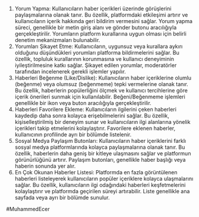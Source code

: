 1. Yorum Yapma: Kullanıcıların haber içerikleri üzerinde görüşlerini paylaşmalarına olanak tanır. Bu özellik, platformdaki etkileşimi artırır ve kullanıcıların içerik hakkında geri bildirim vermesini sağlar. Yorum yapma süreci, genellikle bir metin giriş alanı ve gönder butonu aracılığıyla gerçekleştirilir. Yorumların platform kurallarına uygun olması için belirli denetim mekanizmaları bulunabilir.
2. Yorumları Şikayet Etme: Kullanıcıların, uygunsuz veya kurallara aykırı olduğunu düşündükleri yorumları platforma bildirmelerini sağlar. Bu özellik, topluluk kurallarının korunmasına ve kullanıcı deneyiminin iyileştirilmesine katkı sağlar. Şikayet edilen yorumlar, moderatörler tarafından incelenerek gerekli işlemler yapılır.
3. Haberleri Beğenme (Like/Dislike): Kullanıcıların haber içeriklerine olumlu (beğenme) veya olumsuz (beğenmeme) tepki vermelerine olanak tanır. Bu özellik, haberlerin popülerliğini ölçmek ve kullanıcı tercihlerine göre içerik önerileri sunmak için kullanılabilir. Beğeni/Beğenmeme işlemleri genellikle bir ikon veya buton aracılığıyla gerçekleştirilir.
4. Haberleri Favorilere Ekleme: Kullanıcıların ilgilerini çeken haberleri kaydedip daha sonra kolayca erişebilmelerini sağlar. Bu özellik, kişiselleştirilmiş bir deneyim sunar ve kullanıcıların ilgi alanlarına yönelik içerikleri takip etmelerini kolaylaştırır. Favorilere eklenen haberler, kullanıcının profilinde ayrı bir bölümde listelenir.
5. Sosyal Medya Paylaşım Butonları: Kullanıcıların haber içeriklerini farklı sosyal medya platformlarında kolayca paylaşmalarına olanak tanır. Bu özellik, haberlerin daha geniş bir kitleye ulaşmasını sağlar ve platformun görünürlüğünü artırır. Paylaşım butonları, genellikle haber başlığı veya haberin sonunda yer alır.
6. En Çok Okunan Haberler Listesi: Platformda en fazla görüntülenen haberleri listeleyerek kullanıcıların popüler içeriklere kolayca ulaşmalarını sağlar. Bu özellik, kullanıcıların ilgi odağındaki haberleri keşfetmelerini kolaylaştırır ve platformda geçirilen süreyi artırabilir. Liste genellikle ana sayfada veya ayrı bir bölümde sunulur.


#MuhammedEcer
